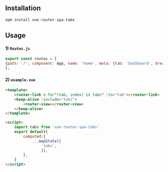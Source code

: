 ## Installation
```js
npm install vue-router-spa-tabs
```
## Usage 
#### 1) `Routes.js`
```js
export const routes = [
{path: '/', component: App, name: 'home', meta: {tab: 'Dashboard', breadcrumb: 'Dashboard', permission: '', fail: '/login'}}
];
```
#### 2) `example.vue`
```html
<template>
	<router-link v-for"(tab, index) in tabs" :to="tab"></router-link>
	<keep-alive :include="tabs">
		<router-view></router-view>
	</keep-alive>
</template>

<script>
	import tabs from 'vue-router-spa-tabs'
	export default{
		computed:{
			...mapState([
				'tabs',
				]),
		},
	}
</script>
```
